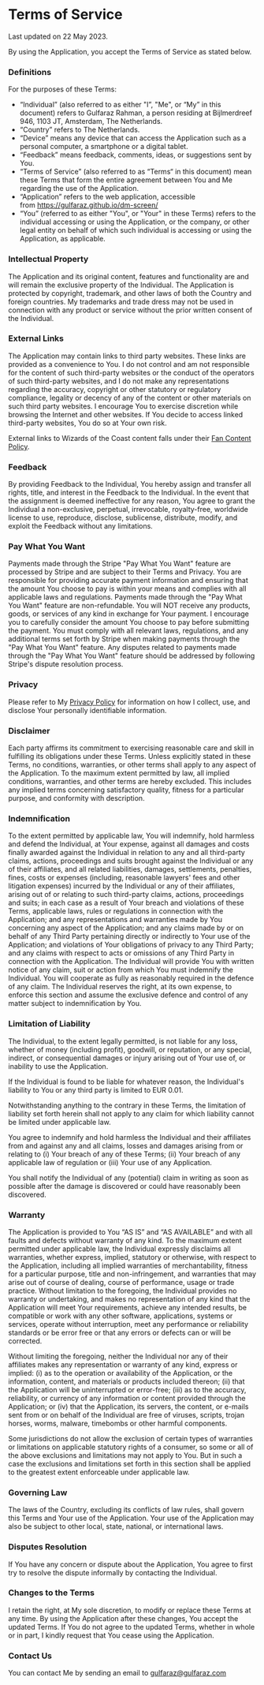 # Terms of Service

Last updated on 22 May 2023.

By using the Application, you accept the Terms of Service as stated below.

### Definitions

For the purposes of these Terms:

-   “Individual” (also referred to as either "I”, "Me", or “My” in this document) refers to Gulfaraz Rahman, a person residing at Bijlmerdreef 946, 1103 JT, Amsterdam, The Netherlands.
-   “Country” refers to The Netherlands.
-   “Device” means any device that can access the Application such as a personal computer, a smartphone or a digital tablet.
-   “Feedback” means feedback, comments, ideas, or suggestions sent by You.
-   “Terms of Service” (also referred to as “Terms“ in this document) mean these Terms that form the entire agreement between You and Me regarding the use of the Application.
-   “Application” refers to the web application, accessible from https://gulfaraz.github.io/dm-screen/
-   “You” (referred to as either "You", or "Your" in these Terms) refers to the individual accessing or using the Application, or the company, or other legal entity on behalf of which such individual is accessing or using the Application, as applicable.

### Intellectual Property

The Application and its original content, features and functionality are and will remain the exclusive property of the Individual. The Application is protected by copyright, trademark, and other laws of both the Country and foreign countries. My trademarks and trade dress may not be used in connection with any product or service without the prior written consent of the Individual.

### External Links

The Application may contain links to third party websites. These links are provided as a convenience to You. I do not control and am not responsible for the content of such third-party websites or the conduct of the operators of such third-party websites, and I do not make any representations regarding the accuracy, copyright or other statutory or regulatory compliance, legality or decency of any of the content or other materials on such third party websites. I encourage You to exercise discretion while browsing the Internet and other websites. If You decide to access linked third-party websites, You do so at Your own risk.

External links to Wizards of the Coast content falls under their [Fan Content Policy](https://company.wizards.com/en/legal/fancontentpolicy).

### Feedback

By providing Feedback to the Individual, You hereby assign and transfer all rights, title, and interest in the Feedback to the Individual. In the event that the assignment is deemed ineffective for any reason, You agree to grant the Individual a non-exclusive, perpetual, irrevocable, royalty-free, worldwide license to use, reproduce, disclose, sublicense, distribute, modify, and exploit the Feedback without any limitations.

### Pay What You Want

Payments made through the Stripe "Pay What You Want" feature are processed by Stripe and are subject to their Terms and Privacy. You are responsible for providing accurate payment information and ensuring that the amount You choose to pay is within your means and complies with all applicable laws and regulations. Payments made through the "Pay What You Want" feature are non-refundable. You will NOT receive any products, goods, or services of any kind in exchange for Your payment. I encourage you to carefully consider the amount You choose to pay before submitting the payment. You must comply with all relevant laws, regulations, and any additional terms set forth by Stripe when making payments through the "Pay What You Want" feature. Any disputes related to payments made through the "Pay What You Want" feature should be addressed by following Stripe's dispute resolution process.

### Privacy

Please refer to My [Privacy Policy](/dm-screen/#/privacy) for information on how I collect, use, and disclose Your personally identifiable information.

### Disclaimer

Each party affirms its commitment to exercising reasonable care and skill in fulfilling its obligations under these Terms. Unless explicitly stated in these Terms, no conditions, warranties, or other terms shall apply to any aspect of the Application. To the maximum extent permitted by law, all implied conditions, warranties, and other terms are hereby excluded. This includes any implied terms concerning satisfactory quality, fitness for a particular purpose, and conformity with description.

### Indemnification

To the extent permitted by applicable law, You will indemnify, hold harmless and defend the Individual, at Your expense, against all damages and costs finally awarded against the Individual in relation to any and all third-party claims, actions, proceedings and suits brought against the Individual or any of their affiliates, and all related liabilities, damages, settlements, penalties, fines, costs or expenses (including, reasonable lawyers' fees and other litigation expenses) incurred by the Individual or any of their affiliates, arising out of or relating to such third-party claims, actions, proceedings and suits; in each case as a result of Your breach and violations of these Terms, applicable laws, rules or regulations in connection with the Application; and any representations and warranties made by You concerning any aspect of the Application; and any claims made by or on behalf of any Third Party pertaining directly or indirectly to Your use of the Application; and violations of Your obligations of privacy to any Third Party; and any claims with respect to acts or omissions of any Third Party in connection with the Application. The Individual will provide You with written notice of any claim, suit or action from which You must indemnify the Individual. You will cooperate as fully as reasonably required in the defence of any claim. The Individual reserves the right, at its own expense, to enforce this section and assume the exclusive defence and control of any matter subject to indemnification by You.

### Limitation of Liability

The Individual, to the extent legally permitted, is not liable for any loss, whether of money (including profit), goodwill, or reputation, or any special, indirect, or consequential damages or injury arising out of Your use of, or inability to use the Application.

If the Individual is found to be liable for whatever reason, the Individual's liability to You or any third party is limited to EUR 0.01.

Notwithstanding anything to the contrary in these Terms, the limitation of liability set forth herein shall not apply to any claim for which liability cannot be limited under applicable law.

You agree to indemnify and hold harmless the Individual and their affiliates from and against any and all claims, losses and damages arising from or relating to (i) Your breach of any of these Terms; (ii) Your breach of any applicable law of regulation or (iii) Your use of any Application.

You shall notify the Individual of any (potential) claim in writing as soon as possible after the damage is discovered or could have reasonably been discovered.

### Warranty

The Application is provided to You “AS IS” and “AS AVAILABLE” and with all faults and defects without warranty of any kind. To the maximum extent permitted under applicable law, the Individual expressly disclaims all warranties, whether express, implied, statutory or otherwise, with respect to the Application, including all implied warranties of merchantability, fitness for a particular purpose, title and non-infringement, and warranties that may arise out of course of dealing, course of performance, usage or trade practice. Without limitation to the foregoing, the Individual provides no warranty or undertaking, and makes no representation of any kind that the Application will meet Your requirements, achieve any intended results, be compatible or work with any other software, applications, systems or services, operate without interruption, meet any performance or reliability standards or be error free or that any errors or defects can or will be corrected.

Without limiting the foregoing, neither the Individual nor any of their affiliates makes any representation or warranty of any kind, express or implied: (i) as to the operation or availability of the Application, or the information, content, and materials or products included thereon; (ii) that the Application will be uninterrupted or error-free; (iii) as to the accuracy, reliability, or currency of any information or content provided through the Application; or (iv) that the Application, its servers, the content, or e-mails sent from or on behalf of the Individual are free of viruses, scripts, trojan horses, worms, malware, timebombs or other harmful components.

Some jurisdictions do not allow the exclusion of certain types of warranties or limitations on applicable statutory rights of a consumer, so some or all of the above exclusions and limitations may not apply to You. But in such a case the exclusions and limitations set forth in this section shall be applied to the greatest extent enforceable under applicable law.

### Governing Law

The laws of the Country, excluding its conflicts of law rules, shall govern this Terms and Your use of the Application. Your use of the Application may also be subject to other local, state, national, or international laws.

### Disputes Resolution

If You have any concern or dispute about the Application, You agree to first try to resolve the dispute informally by contacting the Individual.

### Changes to the Terms

I retain the right, at My sole discretion, to modify or replace these Terms at any time. By using the Application after these changes, You accept the updated Terms. If You do not agree to the updated Terms, whether in whole or in part, I kindly request that You cease using the Application.

### Contact Us

You can contact Me by sending an email to gulfaraz@gulfaraz.com
